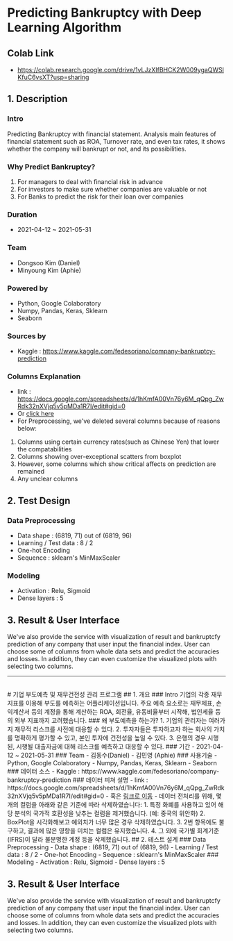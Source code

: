 # **Predicting Bankruptcy with Deep Learning Algorithm**
## Colab Link
- https://colab.research.google.com/drive/1vLJzXIfBHCK2W009ygaQWSlKfuC6vsXT?usp=sharing
## 1. Description
### Intro
  Predicting Bankruptcy with financial statement.
  Analysis main features of financial statement such as ROA, Turnover rate,
  and even tax rates, it shows whether the company will bankrupt or not, and its
  possibilities.
### Why Predict Bankruptcy?
  1. For managers to deal with financial risk in advance
  2. For investors to make sure whether companies are valuable or not
  3. For Banks to predict the risk for their loan over companies
### Duration
  - 2021-04-12 ~ 2021-05-31
### Team
  - Dongsoo Kim (Daniel)
  - Minyoung Kim (Aphie)
### Powered by
  - Python, Google Colaboratory
  - Numpy, Pandas, Keras, Sklearn
  - Seaborn
### Sources by
  - Kaggle : https://www.kaggle.com/fedesoriano/company-bankruptcy-prediction
### Columns Explanation
  - link : https://docs.google.com/spreadsheets/d/1hKmfA00Vn76y6M_qQpg_ZwRdk32nXVjq5v5pMDa1R7I/edit#gid=0
  - Or <a href = './Column Explanation.xlsx'>click here</a>
  - For Preprocessing, we've deleted several columns because of reasons below:
  1. Columns using certain currency rates(such as Chinese Yen) that lower the compatabilities
  2. Columns showing over-exceptional scatters from boxplot
  3. However, some columns which show critical affects on prediction are remained 
  4. Any unclear columns
## 2. Test Design
### Data Preprocessing
- Data shape : (6819, 71) out of (6819, 96)
- Learning / Test data : 8 / 2
- One-hot Encoding
- Sequence : sklearn's MinMaxScaler
### Modeling
- Activation : Relu, Sigmoid
- Dense layers : 5

## 3. Result & User Interface
We've also provide the service with visualization of result and bankruptcfy prediction of any company that user input the financial index.
User can choose some of columns from whole data sets and predict the accuracies and losses. In addition, they can even customize the visualized plots with selecting two columns.
<hr>
<br>
# 기업 부도예측 및 재무건전성 관리 프로그램
## 1. 개요
### Intro
  기업의 각종 재무지표를 이용해 부도를 예측하는 어플리케이션입니다. 주요 예측 요소로는 재무제표, 손익계산서 등의 계정을 통해 계산하는 ROA, 회전율, 유동비율부터 시작해, 법인세율 등의 외부 지표까지 고려했습니다. 
### 왜 부도예측을 하는가?
  1. 기업의 관리자는 여러가지 재무적 리스크를 사전에 대응할 수 있다.
  2. 투자자들은 투자하고자 하는 회사의 가치를 명확하게 평가할 수 있고, 본인 투자에 건전성을 높일 수 있다.
  3. 은행의 경우 시행된, 시행될 대출자금에 대해 리스크를 예측하고 대응할 수 있다.
### 기간
  - 2021-04-12 ~ 2021-05-31
### Team
  - 김동수(Daniel)
  - 김민영 (Aphie)
### 사용기술
  - Python, Google Colaboratory
  - Numpy, Pandas, Keras, Sklearn
  - Seaborn
### 데이터 소스
  - Kaggle : https://www.kaggle.com/fedesoriano/company-bankruptcy-prediction
### 데이터 피쳐 설명
  - link : https://docs.google.com/spreadsheets/d/1hKmfA00Vn76y6M_qQpg_ZwRdk32nXVjq5v5pMDa1R7I/edit#gid=0
  - 혹은 <a href = './Column Explanation.xlsx'>링크로 이동</a>
  - 데이터 전처리를 위해, 몇 개의 컬럼을 아래와 같은 기준에 따라 삭제하였습니다:
  1. 특정 화폐를 사용하고 있어 해당 분석의 국가적 호환성을 낮추는 컬럼을 제거했습니다. (예: 중국의 위안화)
  2. BoxPlot을 시각화해보고 예외치가 너무 많은 경우 삭제하였습니다.
  3. 2번 항목에도 불구하고, 결과에 많은 영향을 미치는 컬럼은 유지했습니다. 
  4. 그 외에 국가별 회계기준(IFRS)이 달라 불분명한 계정 등을 삭제했습니다. 
## 2. 테스트 설계
### Data Preprocessing
- Data shape : (6819, 71) out of (6819, 96)
- Learning / Test data : 8 / 2
- One-hot Encoding
- Sequence : sklearn's MinMaxScaler
### Modeling
- Activation : Relu, Sigmoid
- Dense layers : 5

## 3. Result & User Interface
We've also provide the service with visualization of result and bankruptcfy prediction of any company that user input the financial index.
User can choose some of columns from whole data sets and predict the accuracies and losses. In addition, they can even customize the visualized plots with selecting two columns.


